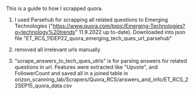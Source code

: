 This is a guide to how I scrapped quora. 

1. I used Parsehub for scrapping all related questions to Emerging Technologies ("https://www.quora.com/topic/Emerging-Technologies?q=technology%20trends" 11.9.2022 up to-date). Downloaded into json file
"ET_RCS_11DEP22_quora_emerging_tech_ques_url_parsehub"

2. removed all irrelevant urls manually

2. "scrape_answers_to_tech_ques_utrls" is for parsing answers for related questions in url. Features were extracted like "Upvote", and FollowerCount and saved all in a joined table 
in orizon_scanning_lab/Scrapers/Quora_RCS/answers_and_info/ET_RCS_22SEP15_quora_data.csv

 
